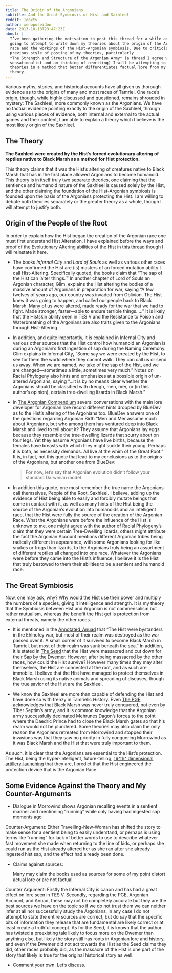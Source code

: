 ```yaml
---
title: The Origin of the Argonians
subtitle: And the Great Symbiosis of Hist and Saxhleel
reddit: 1oqxtv
author: xenoposeidon
date: 2013-10-18T23:47:23Z
about: |
  I’ve been gathering the motivation to post this thread for a while and am
  going to attempt to write down my theories about the origin of the Argonian
  race and the workings of the Hist-Argonian symbiosis. Due to criticism of the
  previous style of posting of my theories, particularly
  *The Strength and Structure of the Argonian Army* (a thread I agree was
  sensationalist and am thinking of rewriting) I will be attempting to post my
  theories in a method that better differentiates factual lore from my own
  theory.
---
```


Various myths, stories, and historical accounts have all given us thorough
evidence as to the origins of many and most races of Tamriel. One race’s origin,
though, while highly discussed and questioned, remains shrouded in mystery: The
Saxhleel, more commonly known as the Argonians. We have no factual evidence
pointing exactly to the origin of the Saxhleel, through using various pieces of
evidence, both internal and external to the actual games and their content, I am
able to explain a theory which I believe is the most likely origin of the
Saxhleel.

## The Theory

**The Saxhleel were created by the Hist’s forced evolutionary altering of**
**reptiles native to Black Marsh as a method for Hist protection.**

This theory claims that it was the Hist’s altering of creatures native to Black
Marsh that has in the first place allowed Argonians to become humanoid. This
theory is in itself truly two separate theories, one claiming that the sentience
and humanoid nature of the Saxhleel is caused solely by the Hist, and the other
claiming the foundation of the Hist-Argonian symbiosis is founded upon the basis
of the Argonians protecting the Hist. I am willing to debate both theories
separately or the greater theory as a whole, though I will attempt to justify
both.

## Origin of the People of the Root

In order to explain how the Hist began the creation of the Argonian race one
must first understand Hist Alteration. I have explained before the ways and
proof of the Evolutionary Altering abilities of the Hist in [this thread][0]
though I will reinstate it here.

- The books *Infernal City* and *Lord of Souls* as well as various other races
  have confirmed the Hist are (is) masters of an forced mutation ability I call
  Hist-Altering. Specifically quoted, the books claim that “The sap of the Hist
  can ‘alter things.’” In another chapter of Lord of Souls an Argonian
  character, Glim, explains the Hist altering the bodies of a massive amount of
  Argonians in preparation for war, saying “A few twelves of years ago, our
  country was invaded from Oblivion. The Hist knew it was going to happen, and
  called our people back to Black Marsh. Many of us were altered, made ready for
  the war that we had to fight. Made stronger, faster—able to endure terrible
  things. …” It is likely that the Histskin ability seen in TES V and the
  Resistance to Poison and Waterbreathing of the Argonians are also traits given
  to the Argonians through Hist-Altering.

- In addition, and quite importantly, it is explained in Infernal City and
  various other sources that the Hist control how humanoid an Argonian is during
  an Argonian’s first ingestion of sap during the Naming Ceremony. Glim explains
  in Infernal City, “Some say we were created by the Hist, to see for them the
  world where they cannot walk. They can call us or send us away. When we are
  named, we take of the sap of the Hist, and we are changed—sometimes a little,
  sometimes very much.” Notes on Racial Phylogeny also hints and emphasizes at a
  possible origin of un-altered Argonians, saying “…it is by no means clear
  whether the Argonians should be classified with dreugh, men, mer, or (in this
  author’s opinion), certain tree-dwelling lizards in Black Marsh.”

- in [The Argonian Compendium][1] several conversations with the main lore
  developer for Argonian lore record different hints dropped by BlueDev as to
  the Hist’s altering of the Argonians too. BlueDev answers one of the questions
  regarding Argonian Birth “Men and Mer assume much about Argonians, but who
  among them has ventured deep into Black Marsh and lived to tell about it? They
  assume that Argonians lay eggs because they resemble the tree-dwelling lizards
  that scurry about on four legs. Yet they assume Argonians have live births,
  because the females have breasts with which they might suckle their young.
  Perhaps it is both, as necessity demands. All live at the whim of the Great
  Root.” It is, in fact, not this quote that lead to my conclusions as to the
  origins of the Argonians, but another one from BlueDev:

  > For now, let’s say that Argonian evolution didn’t follow your standard
  > Darwinian model

- In addition this quote, one must remember the true name the Argonians call
  themselves, People of the Root, Saxhleel. I believe, adding up the evidence of
  Hist being able to easily and forcibly mutate beings that come in contact with
  it, as well as many hints of the Hist being the source of the Argonian’s
  evolution into humanoids and an intelligent race, that the Hist were fully the
  source of the creation of the Argonian Race. What the Argonians were before
  the influence of the Hist is unknown to me, one might agree with the author of
  Racial Phylogeny’s claim that they were certain Tree-Dwelling lizards, others
  might attribute the fact the Argonian Account mentions different Argonian
  tribes being radically different in appearance, with some Argonians looking
  for like snakes or frogs than lizards, to the Argonians truly being an
  assortment of different reptiles all changed into one race. Whatever the
  Argonians were before they came into the Hist’s influence, I believe it is the
  Hist that truly bestowed to them their abilities to be a sentient and humanoid
  race.

## The Great Symbiosis

Now, one may ask, why? Why would the Hist use their power and multiply the
numbers of a species, giving it intelligence and strength. It is my theory that
the Symbiosis between Hist and Argonian is not commensalism but rather
mutualism, whereas the benefit the Hist get is protection from external threats,
namely the other races.

- It is mentioned in the [Annotated_Anuad][2] that “The Hist were bystanders in
  the Ehlnofey war, but most of their realm was destroyed as the war passed over
  it. A small corner of it survived to become Black Marsh in Tamriel, but most
  of their realm was sunk beneath the sea.” In addition, it is stated in [The
  Seed][3] that the Hist were massacred and cut down for their Sap by the
  Dwemer. However, after being massacred by the other races, how could the Hist
  survive? However many times they may alter themselves, the Hist are connected
  at the root, and as such are immobile. I believe that the Hist have managed to
  protect themselves in Black Marsh using its native animals and spreading of
  diseases, though the true savior of the Hist are the Saxhleel.

- We know the Saxhleel are more than capable of defending the Hist and have done
  so with frenzy in Tamrielic History. Even [The PGE][4] acknowledges that Black
  Marsh was never truly conquered, not even by Tiber Septim’s army, and it is
  common knowledge that the Argonian army successfully decimated Mehrunes
  Dagon’s forces to the point where the Daedric Prince had to close the Black
  Marsh gates so that his realm would not be plundered. Some theories may also
  claim the only reason the Argonians retreated from Morrowind and stopped their
  invasions was that they saw no priority in fully conquering Morrowind as it
  was Black Marsh and the Hist that were truly important to them.

As such, it is clear that the Argonians are essential to the Hist’s protection.
The Hist, being the hyper-intelligent, future-telling, [16^th^ dimensional
artillery-launching][5] that they are, I predict that the Hist engineered the
protection device that is the Argonian Race.

## Some Evidence Against the Theory and My Counter-Arguments

- Dialogue in Morrowind shows Argonian recalling events in a sentient manner and
  mentioning “running” while only having had ingested sap moments ago

Counter-Argument: Either Travelling-New-Woman has shifted the story to make
sense for a sentient being to easily understand, or perhaps is using terms like
“running” for lack of better words to use to describe whatever fast movement she
made when returning to the line of kids, or perhaps she could run as the Hist
already altered her as she ran after she already ingested hist sap, and the
effect had already been done.

- Claims against sources:

  Many may claim the books used as sources for some of my point distort actual
  lore or are not factual.

Counter Argument: Firstly the Infernal City is canon and has had a great effect
on lore seen in TES V. Secondly, regarding the PGE, Argonian Account, and Anuad,
these may not be completely accurate but they are the best sources we have on
the topic so if we do not trust them we can neither infer at all nor
successfully study the Argonians, in any case I do not attempt to state the
entire sources are correct, but do say that the specific bits of information
they release that are fundamental are likely correct or at least create a
truthful concept. As for the Seed, it is known that the author has twisted a
preexisting tale likely to focus more on the Dwemer than anything else, but
likely the story still has roots in Argonian lore and history, and even if the
Dwemer did not act towards the Hist as the Seed claims they did, other races
probably did, as the massacre of the Hist is one part of the story that likely
is true for the original historical story as well.

- Comment your own. Let’s discuss.

[0]: ./161yk6
[1]: https://z8.invisionfree.com/People_of_the_Beasts/index.php?showtopic=10
[2]: https://www.uesp.net/wiki/Morrowind:The_Annotated_Anuad
[3]: https://www.imperial-library.info/content/ancient-tales-dwemer-part-ii-seed
[4]: https://www.uesp.net/wiki/Lore:Pocket_Guide_to_the_Empire,_3rd_Edition/Argonia
[5]: https://www.imperial-library.info/content/kinmune
